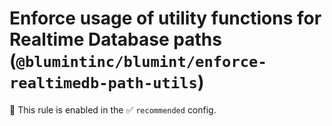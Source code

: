 # Enforce usage of utility functions for Realtime Database paths (`@blumintinc/blumint/enforce-realtimedb-path-utils`)

💼 This rule is enabled in the ✅ `recommended` config.

<!-- end auto-generated rule header -->
